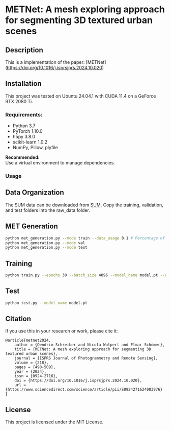 # METNet: A mesh exploring approach for segmenting 3D textured urban scenes

## Description

This is a implementation of the paper: [METNet] (https://doi.org/10.1016/j.isprsjprs.2024.10.020)

## Installation
This project was tested on Ubuntu 24.04.1 with CUDA 11.4 on a GeForce RTX 2080 Ti.

### Requirements:
- Python 3.7
- PyTorch 1.10.0
- h5py 3.8.0
- scikit-learn 1.0.2
- NumPy, Pillow, plyfile

**Recommended:**  
Use a virtual environment to manage dependencies.

### Usage

## Data Organization

The SUM data can be downloaded from [SUM](https://3d.bk.tudelft.nl/projects/meshannotation/). Copy the training, validation, and test folders into the raw_data folder.

## MET Generation 

```bash
python met_generation.py --mode train --data_usage 0.1 # Percentage of training data to be used. 0.1 corresponds to 10%.
python met_generation.py --mode val
python met_generation.py --mode test
```

## Training

```bash
python train.py --epochs 30 --batch_size 4096 --model_name model.pt --num_workers 16
```

## Test

```bash
python test.py --model_name model.pt
```

## Citation

If you use this in your research or work, please cite it:

```
@article{metnet2024,
	author = {Qendrim Schreiber and Nicola Wolpert and Elmar Schömer},
	title = {METNet: A mesh exploring approach for segmenting 3D textured urban scenes},
	journal = {ISPRS Journal of Photogrammetry and Remote Sensing},
	volume = {218},
	pages = {498-509},
	year = {2024},
	issn = {0924-2716},
	doi = {https://doi.org/10.1016/j.isprsjprs.2024.10.020},
	url = {https://www.sciencedirect.com/science/article/pii/S0924271624003976}
}
```

## License

This project is licensed under the MIT License.

